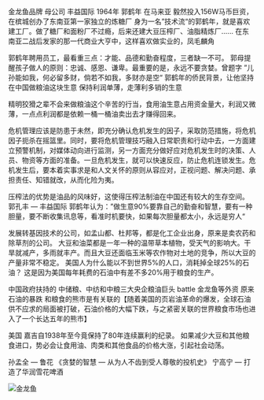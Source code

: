 金龙鱼品牌   母公司 丰益国际
1964年  郭鹤年 在马来亚 毅然投入156W马币巨资，在槟城创办了东南亚第一家独立的炼糖厂
身为一名”技术流“的郭鹤年，就是喜欢建工厂。做了糖厂和面粉厂不过瘾，后来还建大豆压榨厂、油脂精炼厂...... 在东南亚二战后发家的那一代商业大亨中，这样喜欢做实业的，凤毛麟角



郭鹤年聘用员工，最看重三点：才能、品德和勤奋程度，三者缺一不可。
郭母提醒孩子做人的原则：忠诚、感恩、谦卑。最重要的是，永远不要贪婪。曾题字 ”儿孙能如我，何必留多财，倘若不如我，多财亦是空“
郭鹤年的侨民背景，让他坚持在中国做粮油这块生意 保持利润单薄，走薄利多销的生意

精明狡猾之辈不会来做粮油这个辛苦的行当，食用油生意占用资金量大，利润又微薄，一点点利润都是依赖一桶一桶油卖出去才赚得回来。



危机管理应该是防患于未然，即充分确认危机发生的因子，采取防范措施，将危机因子扼杀在摇篮里。同时，要将危机管理技巧融入日常职责和行动中去，一方面建立预警机制，对媒体动向进行监测，另一方面充分做好应对危机发生时的决策、人员、物资等方面的准备。一旦危机发生，就可以快速反应，防止危机连锁发生。危机发生后，要本着实事求是和人文关怀的原则从容应对，正视问题、解决问题、承担责任、知错就改，从而化险为夷。



压榨法的优势是油品的风味好，这使得压榨法制油在中国还有较大的生存空间。
郭孔丰 — 丰益国际
郭鹤年认为：”做生意90%要靠自己的勤奋和智慧，要有一种胆量，要不断收集讯息等，看准时机要快，如果每次胆量都太小，永远是穷人“



发展转基因技术的公司，如孟山都、杜邦等，都是化工企业出身，原来是卖农药和除草剂的公司。
大豆和油菜都是一年一种的温带草本植物，受天气的影响大。干旱就减产，多雨就丰产。而且大豆还面临玉米等农作物对土地的竞争，所以大豆的产量非常不稳定。
美国人为什么能以不到世界5%的人口，消耗掉全球25%的石油？ 这是因为美国每年耗费的石油中有差不多20%用于粮食的生产。



中国政府扶持的 中储粮、中纺和中粮三大央企粮油巨头  battle   金龙鱼等外资
原来石油的暴跌 和粮食的熊市是有关联的【随着美国的页岩油革命的爆发，全球石油供不应求的局面被打破，石油价格的大幅下跌，与之紧密关联的世界粮食市场也进入了一个长达五年的熊市】



美国 嘉吉自1938年至今竟保持了80年连续赢利的纪录。
如果减少大豆和其他粮食进口，势必会让食用油、肉类和其他食品的价格大涨，引起社会动荡。


孙孟全  — 鲁花
《贪婪的智慧 — 从为人不齿到受人尊敬的投机史》
宁高宁  —  打造了华润雪花啤酒

![金龙鱼](/Users/yangli/Downloads/金龙鱼.png)
